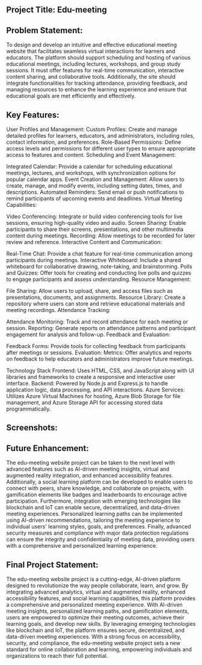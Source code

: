 ## Project Title: Edu-meeting

## Problem Statement:

To design and develop an intuitive and effective educational meeting website that facilitates seamless virtual interactions for learners and educators. The platform should support scheduling and hosting of various educational meetings, including lectures, workshops, and group study sessions. It must offer features for real-time communication, interactive content sharing, and collaborative tools. Additionally, the site should integrate functionalities for tracking attendance, providing feedback, and managing resources to enhance the learning experience and ensure that educational goals are met efficiently and effectively.

## Key Features:

User Profiles and Management:
Custom Profiles: Create and manage detailed profiles for learners, educators, and administrators, including roles, contact information, and preferences.
Role-Based Permissions: Define access levels and permissions for different user types to ensure appropriate access to features and content.
Scheduling and Event Management:

Integrated Calendar: Provide a calendar for scheduling educational meetings, lectures, and workshops, with synchronization options for popular calendar apps.
Event Creation and Management: Allow users to create, manage, and modify events, including setting dates, times, and descriptions.
Automated Reminders: Send email or push notifications to remind participants of upcoming events and deadlines.
Virtual Meeting Capabilities:

Video Conferencing: Integrate or build video conferencing tools for live sessions, ensuring high-quality video and audio.
Screen Sharing: Enable participants to share their screens, presentations, and other multimedia content during meetings.
Recording: Allow meetings to be recorded for later review and reference.
Interactive Content and Communication:

Real-Time Chat: Provide a chat feature for real-time communication among participants during meetings.
Interactive Whiteboard: Include a shared whiteboard for collaborative drawing, note-taking, and brainstorming.
Polls and Quizzes: Offer tools for creating and conducting live polls and quizzes to engage participants and assess understanding.
Resource Management:

File Sharing: Allow users to upload, share, and access files such as presentations, documents, and assignments.
Resource Library: Create a repository where users can store and retrieve educational materials and meeting recordings.
Attendance Tracking:

Attendance Monitoring: Track and record attendance for each meeting or session.
Reporting: Generate reports on attendance patterns and participant engagement for analysis and follow-up.
Feedback and Evaluation:

Feedback Forms: Provide tools for collecting feedback from participants after meetings or sessions.
Evaluation:
Metrics: Offer analytics and reports on feedback to help educators and administrators improve future meetings.

Technology Stack
Frontend: Uses HTML, CSS, and JavaScript along with UI libraries and frameworks to create a responsive and interactive user interface.
Backend: Powered by Node.js and Express.js to handle application logic, data processing, and API interactions.
Azure Services: Utilizes Azure Virtual Machines for hosting, Azure Blob Storage for file management, and Azure Storage API for accessing stored data programmatically.

## Screenshots:

 ## Future Enhancement:
 
 The edu-meeting website project can be taken to the next level with advanced features such as AI-driven meeting insights, virtual and augmented reality integration, and enhanced accessibility features. Additionally, a social learning platform can be developed to enable users to connect with peers, share knowledge, and collaborate on projects, with gamification elements like badges and leaderboards to encourage active participation. Furthermore, integration with emerging technologies like blockchain and IoT can enable secure, decentralized, and data-driven meeting experiences. Personalized learning paths can be implemented using AI-driven recommendations, tailoring the meeting experience to individual users' learning styles, goals, and preferences. Finally, advanced security measures and compliance with major data protection regulations can ensure the integrity and confidentiality of meeting data, providing users with a comprehensive and personalized learning experience.

## Final Project Statement:
 
 The edu-meeting website project is a cutting-edge, AI-driven platform designed to revolutionize the way people collaborate, learn, and grow. By integrating advanced analytics, virtual and augmented reality, enhanced accessibility features, and social learning capabilities, this platform provides a comprehensive and personalized meeting experience. With AI-driven meeting insights, personalized learning paths, and gamification elements, users are empowered to optimize their meeting outcomes, achieve their learning goals, and develop new skills. By leveraging emerging technologies like blockchain and IoT, the platform ensures secure, decentralized, and data-driven meeting experiences. With a strong focus on accessibility, security, and compliance, the edu-meeting website project sets a new standard for online collaboration and learning, empowering individuals and organizations to reach their full potential.
 
